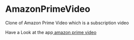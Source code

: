 # AmazonPrimeVideo
Clone of Amazon Prime Video which is a subscription video 

Have a Look at the app<a href="https://primevideoamazon.herokuapp.com/"> amazon prime video</a>

<img src=""/>
